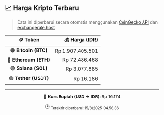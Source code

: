 

<!-- HARGA_KRIPTO -->
## 📈 Harga Kripto Terbaru

> Data ini diperbarui secara otomatis menggunakan [CoinGecko API](https://www.coingecko.com/) dan [exchangerate.host](https://exchangerate.host/)

<div align="center">

| 🪙 Token | 💰 Harga (IDR) |
|:------:|---------------:|
| 🟠 **Bitcoin (BTC)**   | Rp 1.907.405.501 |
| 🔵 **Ethereum (ETH)**  | Rp 72.486.468 |
| 🟣 **Solana (SOL)**    | Rp 3.077.885 |
| 🟢 **Tether (USDT)**   | Rp 16.186 |

---

💱 **Kurs Rupiah (USD → IDR)**: Rp 16.174

🕒 <sub>Terakhir diperbarui: 15/8/2025, 04.58.36</sub>

</div>
<!-- /HARGA_KRIPTO -->